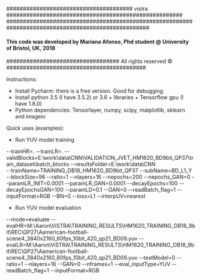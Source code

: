 ###################################### vistra #####################################################
###################################################################################################
#### This code was developed by Mariana Afonso, Phd student @ University of Bristol, UK, 2018 #####
################################## All rights reserved © ##########################################

Instructions:

- Install Pycharm: there is a free version. Good for debugging.
- Install python 3.5 (I have 3.5.2) or 3.6 + libraries + Tensorflow gpu (I have 1.8.0)
- Python dependencies: Tensorlayer, numpy, scipy, matplotlib, sklearn and imageio 

Quick uses (examples):

- Run YUV model training

--trainHR=.
--trainLR=.
--validBlocks=E:\work\data\CNN\VALIDATION_JVET_HM1620_BD9bit_QP37\train_dataset\batch_blocks
--resultsFolder=E:\work\data\CNN\
--trainName=TRAINING_DB18_HM1620_BD9bit_QP37
--subName=BD_L1_Y
--blockSize=96
--ratio=1
--nlayers=16
--nepochs=200
--nepochs_GAN=0
--paramLR_INIT=0.0001
--paramLR_GAN=0.0001
--decayEpochs=100
--decayEpochsGAN=100
--paramLD=0.1
--GAN=0
--readBatch_flag=1
--inputFormat=RGB
--BN=0
--loss=L1
--interpUV=nearest

- Run YUV model evaluation

--mode=evaluate
--evalHR=M:\Aaron\ViSTRA\TRAINING_RESULTS\HM1620_TRAINING_DB18_9bit\REC\QP27\Aamerican-football-scene4_3840x2160_60fps_10bit_420_qp21_BD09.yuv
--evalLR=M:\Aaron\ViSTRA\TRAINING_RESULTS\HM1620_TRAINING_DB18_9bit\REC\QP27\Aamerican-football-scene4_3840x2160_60fps_10bit_420_qp21_BD09.yuv
--testModel=0
--ratio=1
--nlayers=16
--GAN=0
--nframes=1
--eval_inputType=YUV
--readBatch_flag=1
--inputFormat=RGB
